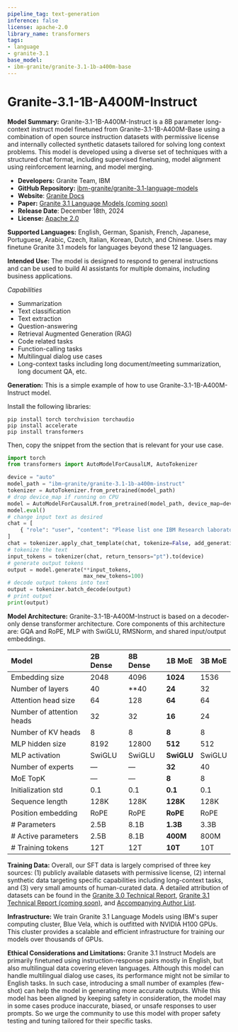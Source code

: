 ```yaml
---
pipeline_tag: text-generation
inference: false
license: apache-2.0
library_name: transformers
tags:
- language
- granite-3.1
base_model:
- ibm-granite/granite-3.1-1b-a400m-base
---
```


# Granite-3.1-1B-A400M-Instruct

**Model Summary:**
Granite-3.1-1B-A400M-Instruct is a 8B parameter long-context instruct model finetuned from Granite-3.1-1B-A400M-Base using a combination of open source instruction datasets with permissive license and internally collected synthetic datasets tailored for solving long context problems. This model is developed using a diverse set of techniques with a structured chat format, including supervised finetuning, model alignment using reinforcement learning, and model merging.

- **Developers:** Granite Team, IBM
- **GitHub Repository:** [ibm-granite/granite-3.1-language-models](https://github.com/ibm-granite/granite-3.1-language-models)
- **Website**: [Granite Docs](https://www.ibm.com/granite/docs/)
- **Paper:** [Granite 3.1 Language Models (coming soon)](https://huggingface.co/collections/ibm-granite/granite-31-language-models-6751dbbf2f3389bec5c6f02d) 
- **Release Date**: December 18th, 2024
- **License:** [Apache 2.0](https://www.apache.org/licenses/LICENSE-2.0)

**Supported Languages:** 
English, German, Spanish, French, Japanese, Portuguese, Arabic, Czech, Italian, Korean, Dutch, and Chinese. Users may finetune Granite 3.1 models for languages beyond these 12 languages.

**Intended Use:** 
The model is designed to respond to general instructions and can be used to build AI assistants for multiple domains, including business applications.

*Capabilities*
* Summarization
* Text classification
* Text extraction
* Question-answering
* Retrieval Augmented Generation (RAG)
* Code related tasks
* Function-calling tasks
* Multilingual dialog use cases
* Long-context tasks including long document/meeting summarization, long document QA, etc.

**Generation:** 
This is a simple example of how to use Granite-3.1-1B-A400M-Instruct model.

Install the following libraries:

```shell
pip install torch torchvision torchaudio
pip install accelerate
pip install transformers
```
Then, copy the snippet from the section that is relevant for your use case.

```python
import torch
from transformers import AutoModelForCausalLM, AutoTokenizer

device = "auto"
model_path = "ibm-granite/granite-3.1-1b-a400m-instruct"
tokenizer = AutoTokenizer.from_pretrained(model_path)
# drop device_map if running on CPU
model = AutoModelForCausalLM.from_pretrained(model_path, device_map=device)
model.eval()
# change input text as desired
chat = [
    { "role": "user", "content": "Please list one IBM Research laboratory located in the United States. You should only output its name and location." },
]
chat = tokenizer.apply_chat_template(chat, tokenize=False, add_generation_prompt=True)
# tokenize the text
input_tokens = tokenizer(chat, return_tensors="pt").to(device)
# generate output tokens
output = model.generate(**input_tokens, 
                        max_new_tokens=100)
# decode output tokens into text
output = tokenizer.batch_decode(output)
# print output
print(output)
```

**Model Architecture:**
Granite-3.1-1B-A400M-Instruct is based on a decoder-only dense transformer architecture. Core components of this architecture are: GQA and RoPE, MLP with SwiGLU, RMSNorm, and shared input/output embeddings.

| Model                     | 2B Dense | 8B Dense     | 1B MoE | 3B MoE |
| :--------                 | :--------| :--------    | :------| :------|
| Embedding size            | 2048     | 4096     | **1024**   | 1536   |
| Number of layers          | 40       | **40       | **24**     | 32     |
| Attention head size       | 64       | 128     | **64**     | 64     |
| Number of attention heads | 32       | 32      | **16**     | 24     |
| Number of KV heads        | 8        | 8       | **8**      | 8      |
| MLP hidden size           | 8192     | 12800    | **512**    | 512    |
| MLP activation            | SwiGLU   | SwiGLU   | **SwiGLU** | SwiGLU |
| Number of experts         | —        | —        | **32**     | 40     |
| MoE TopK                  | —        | —        | **8**      | 8      |
| Initialization std        | 0.1      | 0.1      | **0.1**    | 0.1    |
| Sequence length           | 128K     | 128K     | **128K**   | 128K   | 
| Position embedding        | RoPE     | RoPE     | **RoPE**   | RoPE   |
| # Parameters              | 2.5B     | 8.1B     | **1.3B**   | 3.3B   |
| # Active parameters       | 2.5B     | 8.1B     | **400M**  | 800M   |
| # Training tokens         | 12T      | 12T      | **10T**    | 10T    |

**Training Data:** 
Overall, our SFT data is largely comprised of three key sources: (1) publicly available datasets with permissive license, (2) internal synthetic data targeting specific capabilities including long-context tasks, and (3) very small amounts of human-curated data. A detailed attribution of datasets can be found in the [Granite 3.0 Technical Report](https://github.com/ibm-granite/granite-3.0-language-models/blob/main/paper.pdf), [Granite 3.1 Technical Report (coming soon)](https://huggingface.co/collections/ibm-granite/granite-31-language-models-6751dbbf2f3389bec5c6f02d), and [Accompanying Author List](https://github.com/ibm-granite/granite-3.0-language-models/blob/main/author-ack.pdf).

**Infrastructure:**
We train Granite 3.1 Language Models using IBM's super computing cluster, Blue Vela, which is outfitted with NVIDIA H100 GPUs. This cluster provides a scalable and efficient infrastructure for training our models over thousands of GPUs.

**Ethical Considerations and Limitations:** 
Granite 3.1 Instruct Models are primarily finetuned using instruction-response pairs mostly in English, but also multilingual data covering eleven languages. Although this model can handle multilingual dialog use cases, its performance might not be similar to English tasks. In such case, introducing a small number of examples (few-shot) can help the model in generating more accurate outputs. While this model has been aligned by keeping safety in consideration, the model may in some cases produce inaccurate, biased, or unsafe responses to user prompts. So we urge the community to use this model with proper safety testing and tuning tailored for their specific tasks.

<!-- ## Citation
```
@misc{granite-models,
  author = {author 1, author2, ...},
  title = {},
  journal = {},
  volume = {},
  year = {2024},
  url = {https://arxiv.org/abs/0000.00000},
}
``` -->